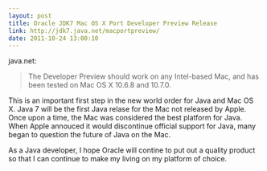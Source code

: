 ```yaml
---
layout: post
title: Oracle JDK7 Mac OS X Port Developer Preview Release
link: http://jdk7.java.net/macportpreview/
date: 2011-10-24 13:00:10
---
```


java.net:
> The Developer Preview should work on any Intel-based Mac, and has been
> tested on Mac OS X 10.6.8 and 10.7.0.

This is an important first step in the new world order for Java and Mac
OS X.  Java 7 will be the first Java relase for the Mac not released by
Apple.  Once upon a time, the Mac was considered the best platform for
Java.  When Apple annouced it would discontinue official support for
Java, many began to question the future of Java on the Mac.

As a Java developer, I hope Oracle will contine to put out a quality
product so that I can continue to make my living on my platform of
choice.
